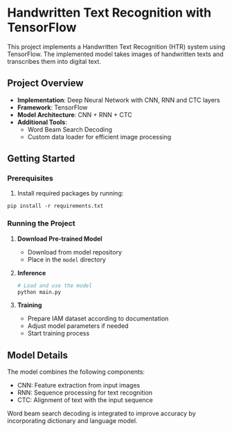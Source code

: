# Handwritten Text Recognition with TensorFlow

This project implements a Handwritten Text Recognition (HTR) system using TensorFlow. The implemented model takes images of handwritten texts and transcribes them into digital text.

## Project Overview

- **Implementation**: Deep Neural Network with CNN, RNN and CTC layers
- **Framework**: TensorFlow
- **Model Architecture**: CNN + RNN + CTC
- **Additional Tools**: 
  - Word Beam Search Decoding
  - Custom data loader for efficient image processing

## Getting Started

### Prerequisites
1. Install required packages by running:
```
pip install -r requirements.txt
```

### Running the Project

1. **Download Pre-trained Model**
   - Download from model repository
   - Place in the `model` directory

2. **Inference**
   ```python
   # Load and use the model
   python main.py
   ```

3. **Training**
   - Prepare IAM dataset according to documentation
   - Adjust model parameters if needed
   - Start training process

## Model Details

The model combines the following components:
- CNN: Feature extraction from input images
- RNN: Sequence processing for text recognition 
- CTC: Alignment of text with the input sequence

Word beam search decoding is integrated to improve accuracy by incorporating dictionary and language model.